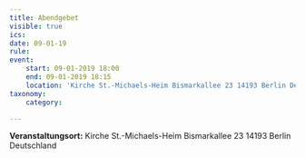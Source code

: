 ```yaml
---
title: Abendgebet
visible: true
ics: 
date: 09-01-19
rule: 
event:
	start: 09-01-2019 18:00
	end: 09-01-2019 18:15
	location: 'Kirche St.-Michaels-Heim Bismarkallee 23 14193 Berlin Deutschland'
taxonomy:
	category: 

---
```




**Veranstaltungsort:** Kirche St.-Michaels-Heim
Bismarkallee 23
14193 Berlin
Deutschland

